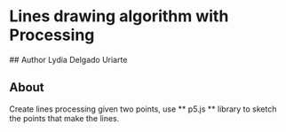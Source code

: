 # Lines drawing algorithm with Processing

## Author
Lydia Delgado Uriarte

## About
Create lines processing given two points, use ** p5.js ** library to sketch the points that make the lines. 

